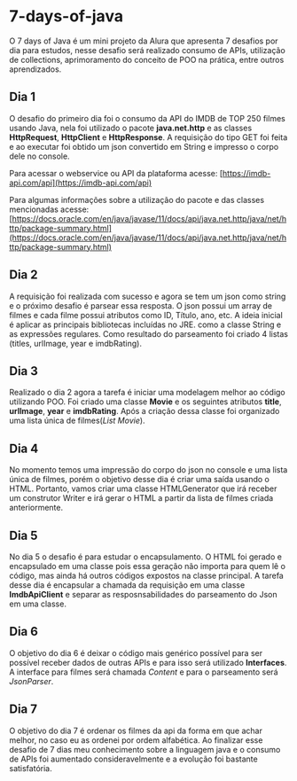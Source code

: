 # 7-days-of-java

O 7 days of Java é um mini projeto da Alura que apresenta 7 desafios por dia para estudos, nesse desafio será realizado consumo de APIs, utilização de collections, aprimoramento do conceito de POO na prática, entre outros aprendizados.

## Dia 1 

O desafio do primeiro dia foi o consumo da API do IMDB de TOP 250 filmes usando Java, nela foi utilizado o pacote **java.net.http** e as classes **HttpRequest**, **HttpClient** e **HttpResponse**. A requisição do tipo GET foi feita e ao executar foi obtido um json convertido em String e impresso o corpo dele no console.

Para acessar o webservice ou API da plataforma acesse: [https://imdb-api.com/api](https://imdb-api.com/api) 

Para algumas informações sobre a utilização do pacote e das classes mencionadas acesse: [https://docs.oracle.com/en/java/javase/11/docs/api/java.net.http/java/net/http/package-summary.html](https://docs.oracle.com/en/java/javase/11/docs/api/java.net.http/java/net/http/package-summary.html) 

## Dia 2

A requisição foi realizada com sucesso e agora se tem um json como string e o próximo desafio é parsear essa resposta. O json possui um array de filmes e cada filme possui atributos como ID, Título, ano, etc. A ideia inicial é aplicar as principais bibliotecas incluídas no JRE. como a classe String e as expressões regulares. Como resultado do parseamento foi criado 4 listas (titles, urlImage, year e imdbRating). 

## Dia 3

Realizado o dia 2 agora a tarefa é iniciar uma modelagem melhor ao código utilizando POO. Foi criado uma classe **Movie** e os seguintes atributos **title**, **urlImage**, **year** e **imdbRating**. Após a criação dessa classe foi organizado uma lista única de filmes(*List Movie*). 


## Dia 4

No momento temos uma impressão do corpo do json no console e uma lista única de filmes, porém o objetivo desse dia é criar uma saída usando o HTML. Portanto, vamos criar uma classe HTMLGenerator que irá receber um construtor Writer e irá gerar o HTML a partir da lista de filmes criada anteriormente.

## Dia 5

No dia 5 o desafio é para estudar o encapsulamento. O HTML foi gerado e encapsulado em uma classe pois essa geração não importa para quem lê o código, mas ainda há outros códigos expostos na classe principal. A tarefa desse dia é encapsular a chamada da requisição em uma classe **ImdbApiClient** e separar as resposnsabilidades do parseamento do Json em uma classe. 

## Dia 6

O objetivo do dia 6 é deixar o código mais genérico possível para ser possível receber dados de outras APIs e para isso será utilizado **Interfaces**. A interface para filmes será chamada *Content* e para o parseamento será *JsonParser*.

## Dia 7

O objetivo do dia 7 é ordenar os filmes da api da forma em que achar melhor, no caso eu as ordenei por ordem alfabética. Ao finalizar esse desafio de 7 dias meu conhecimento sobre a linguagem java e o consumo de APIs foi aumentado consideravelmente e a evolução foi bastante satisfatória. 
